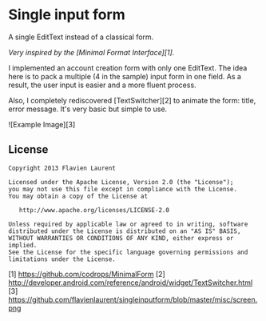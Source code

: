 Single input form
===============

A single EditText instead of a classical form.

_Very inspired by the [Minimal Format Interface][1]._

I implemented an account creation form with only one EditText. The idea here is to pack a multiple (4 in the sample) input form in one field. As a result, the user input is easier and a more fluent process.

Also, I completely rediscovered [TextSwitcher][2] to animate the form: title, error message. It's very basic but simple to use.

![Example Image][3]

License
-----------

    Copyright 2013 Flavien Laurent

    Licensed under the Apache License, Version 2.0 (the "License");
    you may not use this file except in compliance with the License.
    You may obtain a copy of the License at

       http://www.apache.org/licenses/LICENSE-2.0

    Unless required by applicable law or agreed to in writing, software
    distributed under the License is distributed on an "AS IS" BASIS,
    WITHOUT WARRANTIES OR CONDITIONS OF ANY KIND, either express or implied.
    See the License for the specific language governing permissions and
    limitations under the License.
    
    

[1] https://github.com/codrops/MinimalForm
[2] http://developer.android.com/reference/android/widget/TextSwitcher.html
[3] https://github.com/flavienlaurent/singleinputform/blob/master/misc/screen.png
